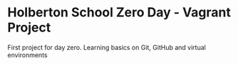 # Holberton School Zero Day - Vagrant Project

First project for day zero. Learning basics on Git, GitHub and virtual environments